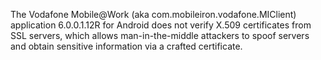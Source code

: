 The Vodafone Mobile@Work (aka com.mobileiron.vodafone.MIClient) application 6.0.0.1.12R for Android does not verify X.509 certificates from SSL servers, which allows man-in-the-middle attackers to spoof servers and obtain sensitive information via a crafted certificate.
